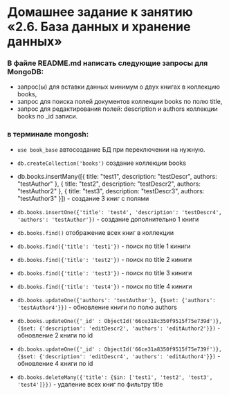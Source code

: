 # Домашнее задание к занятию «2.6. База данных и хранение данных»

### В файле README.md написать следующие запросы для MongoDB:

- запрос(ы) для вставки данных минимум о двух книгах в коллекцию books,
- запрос для поиска полей документов коллекции books по полю title,
- запрос для редактирования полей: description и authors коллекции books по _id записи.


### в терминале mongosh:

- ```use book_base``` автосоздание БД при переключении на нужную.
- ```db.createCollection('books')``` создание коллекции books
- db.books.insertMany([{
  title: "test1",
  description: "testDescr",
  authors: "testAuthor"
},
{
 title: "test2",
  description: "testDescr2",
  authors: "testAuthor2"
},
{
 title: "test3",
  description: "testDescr3",
  authors: "testAuthor3"
}]) - создание 3 книг с полями

- ```db.books.insertOne({'title': 'test4', 'description': 'testDescr4', 'authors': 'testAuthor'})``` - создание дополнительно 1 книги
- ```db.books.find()``` отображение всех книг в коллекции
- ```db.books.find({'title': 'test1'})``` - поиск по title 1 киниги
- ```db.books.find({'title': 'test2'})``` - поиск по title 2 киниги
- ```db.books.find({'title': 'test3'})``` - поиск по title 3 киниги
- ```db.books.find({'title': 'test4'})``` - поиск по title 4 киниги
- ```db.books.updateOne({'authors': 'testAuthor'}, {$set: {'authors': 'testAuthor4'}})``` - обновление книги по полю authors

- ```db.books.updateOne({'_id' : ObjectId('66ce318c350f9515f75e739d')}, {$set: {'description': 'editDescr2', 'authors': 'editAuthor2'}})``` - обновление 2 книги по id 
- ```db.books.updateOne({'_id' : ObjectId('66ce31a8350f9515f75e739f')}, {$set: {'description': 'editDescr4', 'authors': 'editAuthor4'}})``` - обновление 4 книги по id 
- ```db.books.deleteMany({'title': {$in: ['test1', 'test2', 'test3', 'test4']}})``` - удаление всех книг по фильтру title




